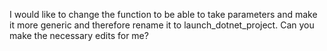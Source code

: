 I would like to change the function to be able to take parameters and make it more generic and therefore rename it to launch_dotnet_project. Can you make the necessary edits for me?